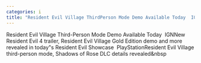 ```yaml
---
categories: i
title: "Resident Evil Village ThirdPerson Mode Demo Available Today  IGN"
---
```

Resident Evil Village Third-Person Mode Demo Available Today&nbsp;&nbsp;IGNNew Resident Evil 4 trailer, Resident Evil Village Gold Edition demo and more revealed in today"s Resident Evil Showcase&nbsp;&nbsp;PlayStationResident Evil Village third-person mode, Shadows of Rose DLC details revealed&nbsp